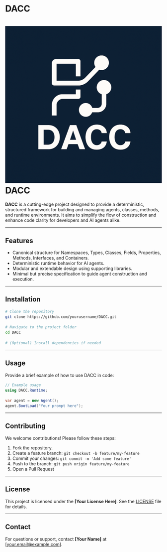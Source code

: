 # &#x20;DACC

# ![DACC Logo](logo.png) DACC

**DACC** is a cutting-edge project designed to provide a deterministic, structured framework for building and managing agents, classes, methods, and runtime environments. It aims to simplify the flow of construction and enhance code clarity for developers and AI agents alike.

---

## Features

- Canonical structure for Namespaces, Types, Classes, Fields, Properties, Methods, Interfaces, and Containers.
- Deterministic runtime behavior for AI agents.
- Modular and extendable design using supporting libraries.
- Minimal but precise specification to guide agent construction and execution.

---

## Installation

```bash
# Clone the repository
git clone https://github.com/yourusername/DACC.git

# Navigate to the project folder
cd DACC

# (Optional) Install dependencies if needed
```

---

## Usage

Provide a brief example of how to use DACC in code:

```csharp
// Example usage
using DACC.Runtime;

var agent = new Agent();
agent.BootLoad("Your prompt here");
```

---

## Contributing

We welcome contributions! Please follow these steps:

1. Fork the repository.
2. Create a feature branch: `git checkout -b feature/my-feature`
3. Commit your changes: `git commit -m 'Add some feature'`
4. Push to the branch: `git push origin feature/my-feature`
5. Open a Pull Request

---

## License

This project is licensed under the **[Your License Here]**. See the [LICENSE](LICENSE) file for details.

---

## Contact

For questions or support, contact **[Your Name]** at [[your.email@example.com](mailto\:your.email@example.com)].

